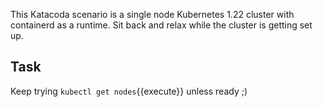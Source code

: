 This Katacoda scenario is a single node Kubernetes 1.22 cluster with containerd as a runtime. Sit back and relax while the cluster is getting set up. 

## Task


Keep trying  `kubectl get nodes`{{execute}} unless ready ;) 

